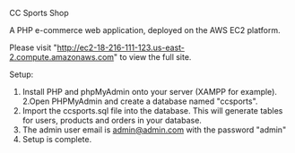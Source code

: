 CC Sports Shop

A PHP e-commerce web application, deployed on the AWS EC2 platform.

Please visit "http://ec2-18-216-111-123.us-east-2.compute.amazonaws.com" to view the full site.

Setup:

1. Install PHP and phpMyAdmin onto your server (XAMPP for example).
2.Open PHPMyAdmin and create a database named "ccsports".
3. Import the ccsports.sql file into the database. This will generate tables for users, products and orders in your database.
4. The admin user email is admin@admin.com with the password "admin"
5. Setup is complete.

